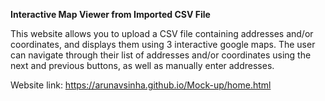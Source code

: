 <b>Interactive Map Viewer from Imported CSV File</b>

This website allows you to upload a CSV file containing addresses and/or coordinates, and displays them using 3 interactive google maps.
The user can navigate through their list of addresses and/or coordinates using the next and previous buttons, as well as manually enter addresses.

Website link: https://arunavsinha.github.io/Mock-up/home.html

